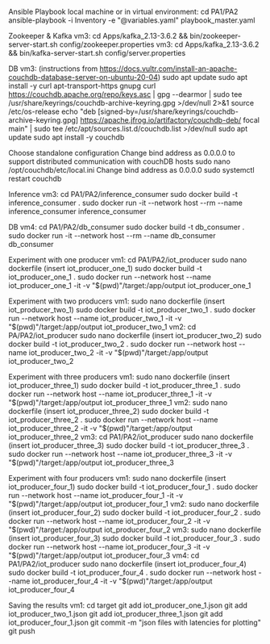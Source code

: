 Ansible Playbook
local machine or in virtual environment:
cd PA1/PA2
ansible-playbook -i Inventory -e "@variables.yaml" playbook_master.yaml

Zookeeper & Kafka
vm3:
cd Apps/kafka_2.13-3.6.2 && bin/zookeeper-server-start.sh config/zookeeper.properties
vm3:
cd Apps/kafka_2.13-3.6.2 && bin/kafka-server-start.sh config/server.properties

DB
vm3:
(instructions from https://docs.vultr.com/install-an-apache-couchdb-database-server-on-ubuntu-20-04)
sudo apt update
sudo apt install -y curl apt-transport-https gnupg
curl https://couchdb.apache.org/repo/keys.asc | gpg --dearmor | sudo tee /usr/share/keyrings/couchdb-archive-keyring.gpg >/dev/null 2>&1 source /etc/os-release
echo "deb [signed-by=/usr/share/keyrings/couchdb-archive-keyring.gpg] https://apache.jfrog.io/artifactory/couchdb-deb/ focal main" | sudo tee /etc/apt/sources.list.d/couchdb.list >/dev/null
sudo apt update
sudo apt install -y couchdb

Choose standalone configuration
Change bind address as 0.0.0.0 to support distributed communication with couchDB hosts
sudo nano /opt/couchdb/etc/local.ini
Change bind address as 0.0.0.0
sudo systemctl restart couchdb

Inference
vm3:
cd PA1/PA2/inference_consumer
sudo docker build -t inference_consumer .
sudo docker run -it --network host --rm --name inference_consumer inference_consumer

DB
vm4:
cd PA1/PA2/db_consumer
sudo docker build -t db_consumer .
sudo docker run -it --network host --rm --name db_consumer db_consumer

Experiment with one producer
vm1:
cd PA1/PA2/iot_producer
sudo nano dockerfile (insert iot_producer_one_1)
sudo docker build -t iot_producer_one_1 .
sudo docker run --network host --name iot_producer_one_1 -it -v "$(pwd)"/target:/app/output iot_producer_one_1

Experiment with two producers
vm1:
sudo nano dockerfile (insert iot_producer_two_1)
sudo docker build -t iot_producer_two_1 .
sudo docker run --network host --name iot_producer_two_1 -it -v "$(pwd)"/target:/app/output iot_producer_two_1
vm2:
cd PA/PA2/iot_producer
sudo nano dockerfile (insert iot_producer_two_2)
sudo docker build -t iot_producer_two_2 .
sudo docker run --network host --name iot_producer_two_2 -it -v "$(pwd)"/target:/app/output iot_producer_two_2

Experiment with three producers
vm1:
sudo nano dockerfile (insert iot_producer_three_1)
sudo docker build -t iot_producer_three_1 .
sudo docker run --network host --name iot_producer_three_1 -it -v "$(pwd)"/target:/app/output iot_producer_three_1
vm2:
sudo nano dockerfile (insert iot_producer_three_2)
sudo docker build -t iot_producer_three_2 .
sudo docker run --network host --name iot_producer_three_2 -it -v "$(pwd)"/target:/app/output iot_producer_three_2
vm3:
cd PA1/PA2/iot_producer
sudo nano dockerfile (insert iot_producer_three_3)
sudo docker build -t iot_producer_three_3 .
sudo docker run --network host --name iot_producer_three_3 -it -v "$(pwd)"/target:/app/output iot_producer_three_3

Experiment with four producers
vm1:
sudo nano dockerfile (insert iot_producer_four_1)
sudo docker build -t iot_producer_four_1 .
sudo docker run --network host --name iot_producer_four_1 -it -v "$(pwd)"/target:/app/output iot_producer_four_1
vm2:
sudo nano dockerfile (insert iot_producer_four_2)
sudo docker build -t iot_producer_four_2 .
sudo docker run --network host --name iot_producer_four_2 -it -v "$(pwd)"/target:/app/output iot_producer_four_2
vm3:
sudo nano dockerfile (insert iot_producer_four_3)
sudo docker build -t iot_producer_four_3 .
sudo docker run --network host --name iot_producer_four_3 -it -v "$(pwd)"/target:/app/output iot_producer_four_3
vm4:
cd PA1/PA2/iot_producer
sudo nano dockerfile (insert iot_producer_four_4)
sudo docker build -t iot_producer_four_4 .
sudo docker run --network host --name iot_producer_four_4 -it -v "$(pwd)"/target:/app/output iot_producer_four_4

Saving the results
vm1:
cd target
git add iot_producer_one_1.json
git add iot_producer_two_1.json
git add iot_producer_three_1.json
git add iot_producer_four_1.json
git commit -m "json files with latencies for plotting"
git push
